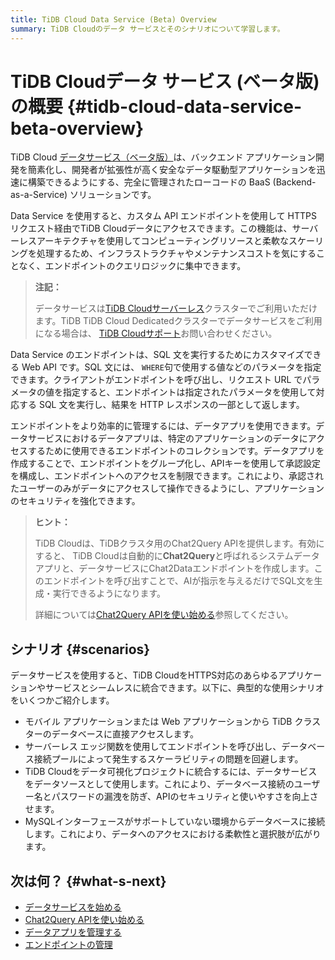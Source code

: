 ```yaml
---
title: TiDB Cloud Data Service (Beta) Overview
summary: TiDB Cloudのデータ サービスとそのシナリオについて学習します。
---
```


# TiDB Cloudデータ サービス (ベータ版) の概要 {#tidb-cloud-data-service-beta-overview}

TiDB Cloud [データサービス（ベータ版）](https://tidbcloud.com/project/data-service)は、バックエンド アプリケーション開発を簡素化し、開発者が拡張性が高く安全なデータ駆動型アプリケーションを迅速に構築できるようにする、完全に管理されたローコードの BaaS (Backend-as-a-Service) ソリューションです。

Data Service を使用すると、カスタム API エンドポイントを使用して HTTPS リクエスト経由でTiDB Cloudデータにアクセスできます。この機能は、サーバーレスアーキテクチャを使用してコンピューティングリソースと柔軟なスケーリングを処理するため、インフラストラクチャやメンテナンスコストを気にすることなく、エンドポイントのクエリロジックに集中できます。

> **注記：**
>
> データサービスは[TiDB Cloudサーバーレス](/tidb-cloud/select-cluster-tier.md#tidb-cloud-serverless)クラスターでご利用いただけます。TiDB TiDB Cloud Dedicatedクラスターでデータサービスをご利用になる場合は、 [TiDB Cloudサポート](/tidb-cloud/tidb-cloud-support.md)お問い合わせください。

Data Service のエンドポイントは、SQL 文を実行するためにカスタマイズできる Web API です。SQL 文には、 `WHERE`句で使用する値などのパラメータを指定できます。クライアントがエンドポイントを呼び出し、リクエスト URL でパラメータの値を指定すると、エンドポイントは指定されたパラメータを使用して対応する SQL 文を実行し、結果を HTTP レスポンスの一部として返します。

エンドポイントをより効率的に管理するには、データアプリを使用できます。データサービスにおけるデータアプリは、特定のアプリケーションのデータにアクセスするために使用できるエンドポイントのコレクションです。データアプリを作成することで、エンドポイントをグループ化し、APIキーを使用して承認設定を構成し、エンドポイントへのアクセスを制限できます。これにより、承認されたユーザーのみがデータにアクセスして操作できるようにし、アプリケーションのセキュリティを強化できます。

> **ヒント：**
>
> TiDB Cloudは、TiDBクラスタ用のChat2Query APIを提供します。有効にすると、 TiDB Cloudは自動的に**Chat2Query**と呼ばれるシステムデータアプリと、データサービスにChat2Dataエンドポイントを作成します。このエンドポイントを呼び出すことで、AIが指示を与えるだけでSQL文を生成・実行できるようになります。
>
> 詳細については[Chat2Query APIを使い始める](/tidb-cloud/use-chat2query-api.md)参照してください。

## シナリオ {#scenarios}

データサービスを使用すると、TiDB CloudをHTTPS対応のあらゆるアプリケーションやサービスとシームレスに統合できます。以下に、典型的な使用シナリオをいくつかご紹介します。

-   モバイル アプリケーションまたは Web アプリケーションから TiDB クラスターのデータベースに直接アクセスします。
-   サーバーレス エッジ関数を使用してエンドポイントを呼び出し、データベース接続プールによって発生するスケーラビリティの問題を回避します。
-   TiDB Cloudをデータ可視化プロジェクトに統合するには、データサービスをデータソースとして使用します。これにより、データベース接続のユーザー名とパスワードの漏洩を防ぎ、APIのセキュリティと使いやすさを向上させます。
-   MySQLインターフェースがサポートしていない環境からデータベースに接続します。これにより、データへのアクセスにおける柔軟性と選択肢が広がります。

## 次は何？ {#what-s-next}

-   [データサービスを始める](/tidb-cloud/data-service-get-started.md)
-   [Chat2Query APIを使い始める](/tidb-cloud/use-chat2query-api.md)
-   [データアプリを管理する](/tidb-cloud/data-service-manage-data-app.md)
-   [エンドポイントの管理](/tidb-cloud/data-service-manage-endpoint.md)
